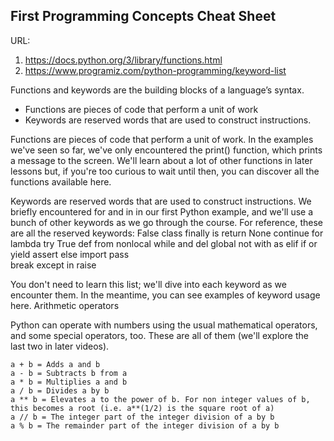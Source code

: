 ## First Programming Concepts Cheat Sheet
URL: 
1. https://docs.python.org/3/library/functions.html
2. https://www.programiz.com/python-programming/keyword-list

Functions and keywords are the building blocks of a language’s syntax.

- Functions are pieces of code that perform a unit of work
- Keywords are reserved words that are used to construct instructions.

Functions are pieces of code that perform a unit of work. In the examples we've seen so far, we've only encountered the print() function, which prints a message to the screen. We'll learn about a lot of other functions in later lessons but, if you're too curious to wait until then, you can discover all the functions available here.

Keywords are reserved words that are used to construct instructions. We briefly encountered for and in in our first Python example, and we'll use a bunch of other keywords as we go through the course. For reference, these are all the reserved keywords:
False	class	finally	is	return
None	continue	for	lambda	try
True	def	from	nonlocal	while
and	del	global	not	with
as	elif	if	or	yield
assert	else	import	pass	
break	except	in	raise	

You don't need to learn this list; we'll dive into each keyword as we encounter them. In the meantime, you can see examples of keyword usage here.
Arithmetic operators

Python can operate with numbers using the usual mathematical operators, and some special operators, too. These are all of them (we'll explore the last two in later videos).

    a + b = Adds a and b
    a - b = Subtracts b from a
    a * b = Multiplies a and b
    a / b = Divides a by b
    a ** b = Elevates a to the power of b. For non integer values of b, this becomes a root (i.e. a**(1/2) is the square root of a)
    a // b = The integer part of the integer division of a by b
    a % b = The remainder part of the integer division of a by b